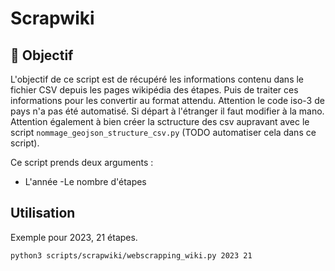 # Scrapwiki

## 🎯 Objectif

L'objectif de ce script est de récupéré les informations contenu dans le fichier CSV depuis les pages wikipédia des étapes.
Puis de traiter ces informations pour les convertir au format attendu. Attention le code iso-3 de pays n'a pas été automatisé. Si départ à l'étranger il faut modifier à la mano.
Attention également à bien créer la sctructure des csv aupravant avec le script `nommage_geojson_structure_csv.py` (TODO automatiser cela dans ce script).

Ce script prends deux arguments :

- L'année
-Le nombre d'étapes

## Utilisation

Exemple pour 2023, 21 étapes.

```sh
python3 scripts/scrapwiki/webscrapping_wiki.py 2023 21
```
